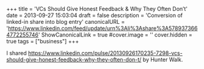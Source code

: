 +++
title = 'VCs Should Give Honest Feedback & Why They Often Don’t'
date = 2013-09-27 15:03:04
draft = false
description = 'Conversion of linked-in share into blog entry'
canonicalURL = 'https://www.linkedin.com/feed/update/urn%3Ali%3Ashare%3A5789373664772255746'
ShowCanonicalLink = true
#cover.image = ''
cover.hidden = true
tags = ["business"]
+++

I shared https://www.linkedin.com/pulse/20130926170235-7298-vcs-should-give-honest-feedback-why-they-often-don-t/
by Hunter Walk.
